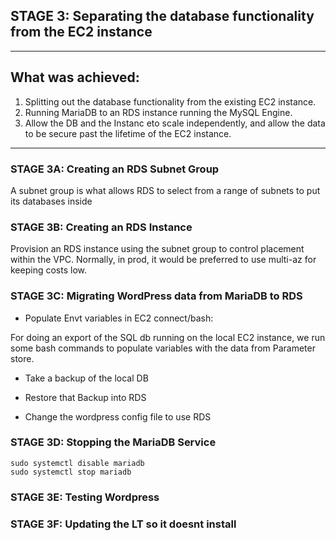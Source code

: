 ## STAGE 3: Separating the database functionality from the EC2 instance

---

## What was achieved:
1.  Splitting out the database functionality from the existing EC2 instance.
2.  Running MariaDB to an RDS instance running the MySQL Engine.
3.  Allow the DB and the Instanc eto scale independently, and allow the data to be secure past the lifetime of the EC2 instance.

---

### STAGE 3A: Creating an RDS Subnet Group
A subnet group is what allows RDS to select from a range of subnets to put its databases inside

### STAGE 3B: Creating an RDS Instance
Provision an RDS instance using the subnet group to control placement within the VPC.
Normally, in prod, it would be preferred to use multi-az for keeping costs low.

### STAGE 3C: Migrating WordPress data from MariaDB to RDS

- Populate Envt variables in EC2 connect/bash:

For doing an export of the SQL db running on the local EC2 instance, we run some bash commands to populate variables with the data from Parameter store.

- Take a backup of the local DB

- Restore that Backup into RDS

- Change the wordpress config file to use RDS


### STAGE 3D: Stopping the MariaDB Service
```
sudo systemctl disable mariadb
sudo systemctl stop mariadb
```

### STAGE 3E: Testing Wordpress


### STAGE 3F: Updating the LT so it doesnt install
